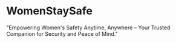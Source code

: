 # WomenStaySafe
"Empowering Women's Safety Anytime, Anywhere – Your Trusted Companion for Security and Peace of Mind."

